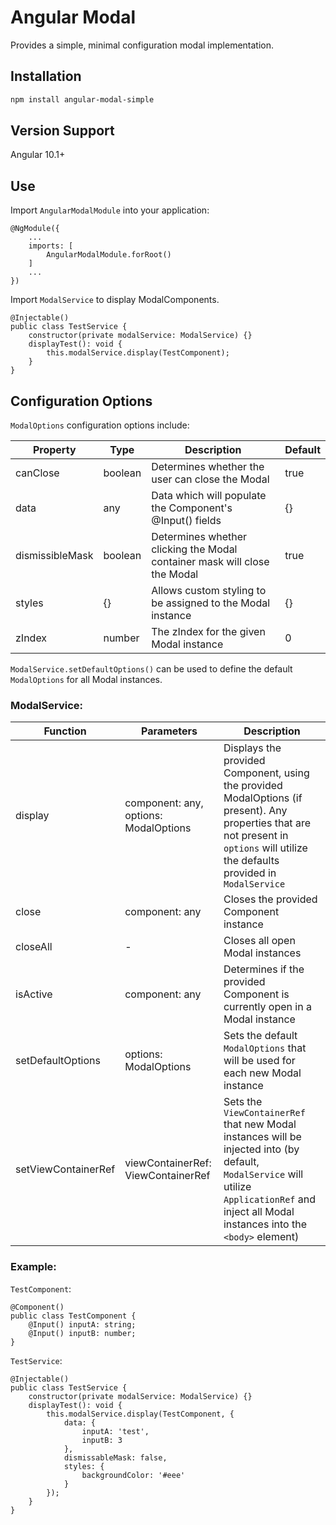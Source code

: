 # Angular Modal

Provides a simple, minimal configuration modal implementation.

## Installation

```bash
npm install angular-modal-simple
```

## Version Support

Angular 10.1+

## Use

Import `AngularModalModule` into your application:

```
@NgModule({
    ...
    imports: [
        AngularModalModule.forRoot()
    ]
    ...
})
```

Import `ModalService` to display ModalComponents.

```
@Injectable()
public class TestService {
    constructor(private modalService: ModalService) {}
    displayTest(): void {
        this.modalService.display(TestComponent);
    }
}
```

## Configuration Options

`ModalOptions` configuration options include:

Property | Type | Description | Default
---------|------|------------ | -------
canClose | boolean | Determines whether the user can close the Modal | true
data | any | Data which will populate the Component's @Input() fields | {}
dismissibleMask | boolean | Determines whether clicking the Modal container mask will close the Modal | true
styles | {} | Allows custom styling to be assigned to the Modal instance | {}
zIndex | number | The zIndex for the given Modal instance | 0

`ModalService.setDefaultOptions()` can be used to define the default `ModalOptions` for all Modal instances.

### ModalService:

Function | Parameters | Description
-------- | ---------- | -----------
display | component: any, options: ModalOptions | Displays the provided Component, using the provided ModalOptions (if present). Any properties that are not present in `options` will utilize the defaults provided in `ModalService`
close | component: any | Closes the provided Component instance
closeAll | - | Closes all open Modal instances
isActive | component: any | Determines if the provided Component is currently open in a Modal instance
setDefaultOptions | options: ModalOptions | Sets the default `ModalOptions` that will be used for each new Modal instance
setViewContainerRef | viewContainerRef: ViewContainerRef | Sets the `ViewContainerRef` that new Modal instances will be injected into (by default, `ModalService` will utilize `ApplicationRef` and inject all Modal instances into the `<body>` element)

### Example:

`TestComponent`:

```
@Component()
public class TestComponent {
    @Input() inputA: string;
    @Input() inputB: number;
}
```

`TestService`:

```
@Injectable()
public class TestService {
    constructor(private modalService: ModalService) {}
    displayTest(): void {
        this.modalService.display(TestComponent, {
            data: {
                inputA: 'test',
                inputB: 3
            },
            dismissableMask: false,
            styles: {
                backgroundColor: '#eee'
            }
        });
    }
}
```
